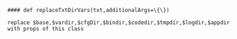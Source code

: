     #### def replaceTxtDirVars(txt,additionalArgs=\{\}) 
    
    replace $base,$vardir,$cfgDir,$bindir,$codedir,$tmpdir,$logdir,$appdir with props of this class

